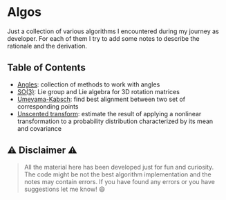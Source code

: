 # Algos
Just a collection of various algorithms I encountered during my journey as developer. For each of them I try to add some notes to describe the rationale and the derivation.

## Table of Contents
- [Angles](./angles): collection of methods to work with angles
- [SO(3)](./so3): Lie group and Lie algebra for 3D rotation matrices
- [Umeyama-Kabsch](./umeyama_kabsch): find best alignment between two set of corresponding points
- [Unscented transform](./unscented_transform): estimate the result of applying a nonlinear transformation to a probability distribution characterized by its mean and covariance
## :warning: Disclaimer :warning:
>All the material here has been developed just for fun and curiosity. The code might be not the best algorithm implementation and the notes may contain errors. If you have found any errors or you have suggestions let me know! :smile:
